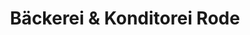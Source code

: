 ---
title: "Bäckerei & Konditorei Rode"
url: /jerichow/baeckerei-und-konditorei-rode/
shop: Bäckerei
---
